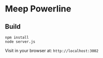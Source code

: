 # Meep Powerline

## Build

```
npm install
node server.js
```

Visit in your browser at: `http://localhost:3002`
